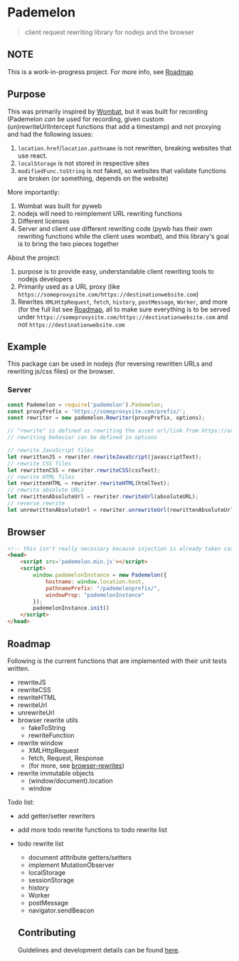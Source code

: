 # Pademelon

> client request rewriting library for nodejs and the browser

## NOTE

This is a work-in-progress project. For more info, see [Roadmap](#roadmap)

## Purpose

This was primarily inspired by [Wombat](https://github.com/webrecorder/wombat), but it was built for recording (Pademelon *can* be used for recording, given custom (un)rewriteUrlIntercept functions that add a timestamp) and not proxying and had the following issues:
1. `location.href`/`location.pathname` is not rewritten, breaking websites that use react.
2. `localStorage` is not stored in respective sites
3. `modifiedFunc.toString` is not faked, so websites that validate functions are broken (or something, depends on the website)

More importantly:
1. Wombat was built for pyweb
2. nodejs will need to reimplement URL rewriting functions
3. Different licenses
4. Server and client use different rewriting code (pywb has their own rewriting functions while the client uses wombat), and this library's goal is to bring the two pieces together

About the project:
1. purpose is to provide easy, understandable client rewriting tools to nodejs developers
2. Primarily used as a URL proxy (like `https://someproxysite.com/https://destinationwebsite.com`)
3. Rewrites `XMLHttpRequest`, `fetch`, `history`, `postMessage`, `Worker`, and more (for the full list see [Roadmap](#roadmap), all to make sure everything is to be served under `https://someproxysite.com/https://destinationwebsite.com` and not `https://destinationwebsite.com`

## Example

This package can be used in nodejs (for reversing rewritten URLs and rewriting js/css files) or the browser.

### Server

```js
const Pademelon = require('pademelon').Pademelon;
const proxyPrefix = 'https://someproxysite.com/prefix/';
const rewriter = new pademelon.Rewriter(proxyPrefix, options);

// "rewrite" is defined as rewriting the asset url/link from https://originalurl.com to https://someproxysite.com/https://originalurl.com
// rewriting behavior can be defined in options

// rewrite JavaScript files
let rewrittenJS = rewriter.rewriteJavaScript(javascriptText);
// rewrite CSS files
let rewrittenCSS = rewriter.rewriteCSS(cssText);
// rewrite HTML files
let rewrittenHTML = rewriter.rewriteHTML(htmlText);
// rewrite absolute URLs
let rewrittenAbsoluteUrl = rewriter.rewriteUrl(absoluteURL);
// reverse rewrite
let unrewrittenAbsoluteUrl = rewriter.unrewriteUrl(rewrittenAbsoluteUrl);
```

## Browser

```html
<!-- this isn't really necessary because injection is already taken care of by nodejs's rewriteHTML -->
<head>
    <script src='pademelon.min.js'></script>
    <script>
        window.pademelonInstance = new Pademelon({
            hostname: window.location.host,
            pathnamePrefix: "/pademelonprefix/",
            windowProp: "pademelonInstance"
        });
        pademelonInstance.init()
    </script>
</head>
```

## Roadmap

Following is the current functions that are implemented with their unit tests written.

- rewriteJS
- rewriteCSS
- rewriteHTML
- rewriteUrl
- unrewriteUrl
- browser rewrite utils
  - fakeToString
  - rewriteFunction
- rewrite window
  - XMLHttpRequest
  - fetch, Request, Response
  - (for more, see [browser-rewrites](src/browser-rewrites/))
- rewrite immutable objects
  - (window/document).location
  - window

Todo list:
- add getter/setter rewriters
- add more todo rewrite functions to todo rewrite list
- todo rewrite list
  - document atttribute getters/setters
  - implement MutationObserver
  - localStorage
  - sessionStorage
  - history
  - Worker
  - postMessage
  - navigator.sendBeacon
  
  ## Contributing

  Guidelines and development details can be found [here](CONTRIBUTING.md).